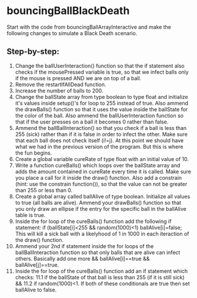# bouncingBallBlackDeath

Start with the code from bouncingBallArrayInteractive and make the following changes to simulate a Black Death scenario.

## Step-by-step:

1. Change the ballUserInteraction() function so that the if statement also checks if the mousePressed variable is true, so that we infect balls only if the mouse is pressed AND we are on top of a ball.
2. Remove the restartIfAllDead function.
3. Increase the number of balls to 200.
4. Change the ballState array from type boolean to type float and initialize it's values inside setup()'s for loop to 255 instead of true. Also ammend the drawBalls() function so that it uses the value inside the ballState for the color of the ball. Also ammend the ballUserInteraction function so that if the user presses on a ball it becomes 0 rather than false.
5. Ammend the ballBallInteraction() so that you check if a ball is less than 255 (sick) rather than if it is false in order to infect the other. Make sure that each ball does not check itself (i!=j). At this point we should have what we had in the previous version of the program. But this is where the fun begins.
6. Create a global variable cureRate of type float with an initial value of 10.
7. Write a function cureBalls() which loops over the ballState array and adds the amount contained in cureRate every time it is called. Make sure you place a call for it inside the draw() function. Also add a constrain (hint: use the constrain function()), so that the value can not be greater than 255 or less than 0.
8. Create a global array called ballAlive of type boolean. Initialize all values to true (all balls are alive). Ammend your drawBalls() function so that you only draw an ellipse if the entry for the specific ball in the ballAlive table is true.
9. Inside the for loop of the cureBalls() function add the following if statement:
    if (ballState[i]<255 && random(1000)<1) ballAlive[i]=false;
This will kill a sick ball with a likelyhood of 1 in 1000 in each iteraction of the draw() function.
10. Ammend your 2nd if statement inside the for loops of the ballBallInteraction function so that only balls that are alive can infect others. Basically add one more && ballAlive[i]==true && ballAlive[j]==true.
11. Inside the for loop of the cureBalls() function add an if statement which checks:
11.1 if the ballState of that ball is less than 255 (if it is still sick) &&
11.2 if random(1000)<1.
If both of these conditionals are true then set ballAlive to false.
